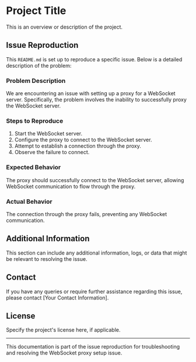 # Project Title

This is an overview or description of the project.

## Issue Reproduction

This `README.md` is set up to reproduce a specific issue. Below is a detailed description of the problem:

### Problem Description

We are encountering an issue with setting up a proxy for a WebSocket server. Specifically, the problem involves the inability to successfully proxy the WebSocket server.

### Steps to Reproduce

1. Start the WebSocket server.
2. Configure the proxy to connect to the WebSocket server.
3. Attempt to establish a connection through the proxy.
4. Observe the failure to connect.

### Expected Behavior

The proxy should successfully connect to the WebSocket server, allowing WebSocket communication to flow through the proxy.

### Actual Behavior

The connection through the proxy fails, preventing any WebSocket communication.

## Additional Information

This section can include any additional information, logs, or data that might be relevant to resolving the issue.

## Contact

If you have any queries or require further assistance regarding this issue, please contact [Your Contact Information].

## License

Specify the project's license here, if applicable.

---

This documentation is part of the issue reproduction for troubleshooting and resolving the WebSocket proxy setup issue.

